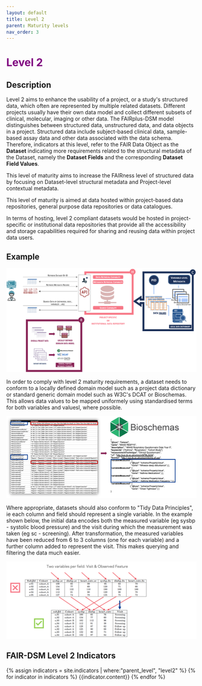 ```yaml
---
layout: default
title: Level 2
parent: Maturity levels
nav_order: 3
---
```


# <span style="color:purple;font-weight:bold">Level 2</span>

## Description

Level 2 aims to enhance the usability of a project, or a study's structured data, which often are represented by multiple related datasets. Different projects usually have their own data model and collect different subsets of clinical, molecular, imaging or other data. The FAIRplus-DSM model distinguishes between structured data, unstructured data, and data objects in a project. Structured data include subject-based clinical data, sample-based assay data and other data associated with the data schema. Therefore, indicators at this level, refer to the FAIR Data Object as the **Dataset** indicating more requirements related to the structural metadata of the Dataset, namely the **Dataset Fields** and the corresponding **Dataset Field Values**. 

This level of maturity aims to increase the FAIRness level of structured data by focusing on Dataset-level structural metadata and Project-level contextual metadata. 

This level of maturity is aimed at data hosted within project-based data repositories, general purpose data repositories or data catalogues.
   
In terms of hosting, level 2 compliant datasets would be hosted in project-specific or institutional data repositories that provide all the accessibility and storage capabilities required for sharing and reusing data within project data users.
   
## Example

![Level2-Overview](../../assets/images/examples/level2_overview.png)

In order to comply with level 2 maturity requirements, a dataset needs to conform to a locally defined domain model such as a project data dictionary or standard generic domain model such as W3C's DCAT or Bioschemas. This allows data values to be mapped uniformely using standardised terms for both variables and valuesl, where possible.


![Level2-Model](../../assets/images/examples/level2_model.png)

Where appropriate, datasets should also conform to "Tidy Data Principles", ie each column and field should represent a single variable. In the example shown below, the initial data encodes both the measured variable (eg sysbp - systolic blood pressure) and the visit during which the measurement was taken (eg sc - screening). After transformation, the measured variables have been reduced from 6 to 3 columns (one for each variable) and a further column added to represent the visit. This makes querying and filtering the data much easier. 


![Level2-Tidy](../../assets/images/examples/level2_tidy.png)

## FAIR-DSM Level 2 Indicators

{% assign indicators = site.indicators | where:"parent_level", "level2" %}
{% for indicator in indicators %}
{{indicator.content}}
{% endfor %}




